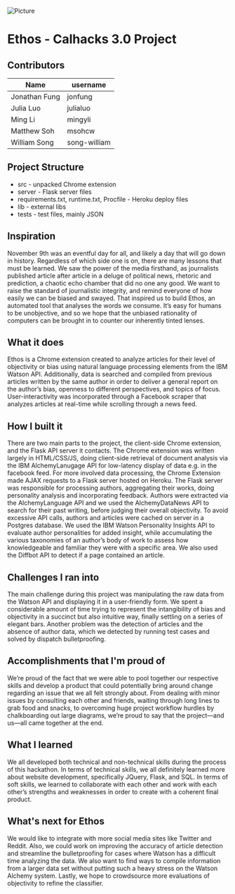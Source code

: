 
![Picture](https://files.catbox.moe/oixl18.png)

# Ethos - Calhacks 3.0 Project

## Contributors
| Name  | username |
| ------------- | ------------- |
| Jonathan Fung  | jonfung  |
| Julia Luo  | julialuo  |
| Ming Li | mingyli |
| Matthew Soh | msohcw |
| William Song | song-william |

## Project Structure
* src - unpacked Chrome extension
* server - Flask server files
* requirements.txt, runtime.txt, Procfile - Heroku deploy files
* lib - external libs
* tests - test files, mainly JSON 

## Inspiration
November 9th was an eventful day for all, and likely a day that will go down in history. Regardless of which side one is on, there are many lessons that must be learned. We saw the power of the media firsthand, as journalists published article after article in a deluge of political news, rhetoric and prediction, a chaotic echo chamber that did no one any good. We want to raise the standard of journalistic integrity, and remind everyone of how easily we can be biased and swayed. That inspired us to build Ethos, an automated tool that analyses the words we consume. It’s easy for humans to be unobjective, and so we hope that the unbiased rationality of computers can be brought in to counter our inherently tinted lenses.

## What it does
Ethos is a Chrome extension created to analyze articles for their level of objectivity or bias using natural language processing elements from the IBM Watson API. Additionally, data is searched and compiled from previous articles written by the same author in order to deliver a general report on the author’s bias, openness to different perspectives, and topics of focus. User-interactivity was incorporated through a Facebook scraper that analyzes articles at real-time while scrolling through a news feed.

## How I built it
There are two main parts to the project, the client-side Chrome extension, and the Flask API server it contacts. The Chrome extension was written largely in HTML/CSS/JS, doing client-side retrieval of document analysis via the IBM AlchemyLanugage API for low-latency display of data e.g. in the facebook feed. For more involved data processing, the Chrome Extension made AJAX requests to a Flask server hosted on Heroku. The Flask server was responsible for processing authors, aggregating their works, doing personality analysis and incorporating feedback. Authors were extracted via the AlchemyLanguage API and we used the AlchemyDataNews API to search for their past writing, before judging their overall objectivity. To avoid excessive API calls, authors and articles were cached on server in a Postgres database. We used the IBM Watson Personality Insights API to evaluate author personalities for added insight, while accumulating the various taxonomies of an author’s body of work to assess how knowledgeable and familiar they were with a specific area. We also used the Diffbot API to detect if a page contained an article.

## Challenges I ran into

The main challenge during this project was manipulating the raw data from the Watson API and displaying it in a user-friendly form. We spent a considerable amount of time trying to represent the intangibility of bias and objectivity in a succinct but also intuitive way, finally settling on a series of elegant bars. Another problem was the detection of articles and the absence of author data, which we detected by running test cases and solved by dispatch bulletproofing.

## Accomplishments that I'm proud of

We’re proud of the fact that we were able to pool together our respective skills and develop a product that could potentially bring around change regarding an issue that we all felt strongly about. From dealing with minor issues by consulting each other and friends, waiting through long lines to grab food and snacks, to overcoming huge project workflow hurdles by chalkboarding out large diagrams, we’re proud to say that the project—and us—all came together at the end.

## What I learned

We all developed both technical and non-technical skills during the process of this hackathon. In terms of technical skills, we all definitely learned more about website development, specifically JQuery, Flask, and SQL. In terms of soft skills, we learned to collaborate with each other and work with each other’s strengths and weaknesses in order to create with a coherent final product.

## What's next for Ethos

We would like to integrate with more social media sites like Twitter and Reddit. Also, we could work on improving the accuracy of article detection and streamline the bulletproofing for cases where Watson has a difficult time analyzing the data. We also want to find ways to compile information from a larger data set without putting such a heavy stress on the Watson Alchemy system. Lastly, we hope to crowdsource more evaluations of objectivity to refine the classifier.
